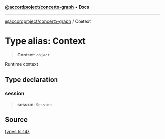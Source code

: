 [**@accordproject/concerto-graph**](../README.md) • **Docs**

***

[@accordproject/concerto-graph](../README.md) / Context

# Type alias: Context

> **Context**: `object`

Runtime context

## Type declaration

### session

> **session**: `Session`

## Source

[types.ts:148](https://github.com/accordproject/lab-concerto-graph/blob/b34f37b25907f3157285eb8fb2d96d925936f651/src/types.ts#L148)
